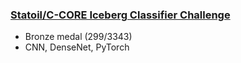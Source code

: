 ### [Statoil/C-CORE Iceberg Classifier Challenge](https://www.kaggle.com/c/statoil-iceberg-classifier-challenge)

* Bronze medal (299/3343)
* CNN, DenseNet, PyTorch
